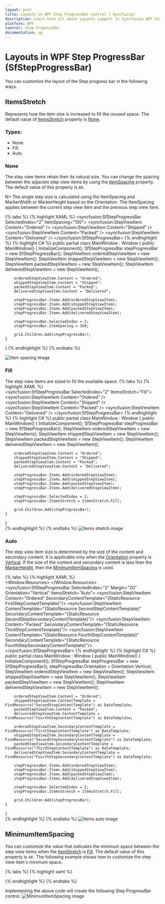 ```yaml
---
layout: post
title: Layouts in WPF Step ProgressBar control | Syncfusion
description: Learn here all about Layouts support in Syncfusion WPF Step ProgressBar (SfStepProgressBar) control and more.
platform: WPF
control: Step ProgressBar
documentation: ug
---
```


# Layouts in WPF Step ProgressBar (SfStepProgressBar)
You can customize the layout of the Step progress bar in the following ways.

## ItemsStretch
Represents how the item size is increased to fill the unused space. The default value of [ItemsStretch](https://help.syncfusion.com/cr/wpf/Syncfusion.UI.Xaml.ProgressBar.SfStepProgressBar.html#Syncfusion_UI_Xaml_ProgressBar_SfStepProgressBar_ItemsStretch) property is [None](https://help.syncfusion.com/cr/wpf/Syncfusion.UI.Xaml.ProgressBar.ItemsStretch.html#Syncfusion_UI_Xaml_ProgressBar_ItemsStretch_None).

### Types:
* None
* Fill
* Auto

### None
The step view items retain their its natural size. You can change the spacing between the adjacent step view items by using the [ItemSpacing](https://help.syncfusion.com/cr/wpf/Syncfusion.UI.Xaml.ProgressBar.SfStepProgressBar.html#Syncfusion_UI_Xaml_ProgressBar_SfStepProgressBar_ItemSpacing) property. The default value of this property is `80.`

N> The single step size is calculated using the ItemSpacing and MarkerWidth or MarkerHeight based on the Orientation. The ItemSpacing applies between the current step view item and the previous step view item.

{% tabs %}
{% highlight XAML %}
<Grid x:Name="grid">
    <syncfusion:SfStepProgressBar SelectedIndex="2" ItemSpacing="150">
        <syncfusion:StepViewItem Content="Ordered" />
        <syncfusion:StepViewItem Content="Shipped" />
        <syncfusion:StepViewItem Content="Packed" />
        <syncfusion:StepViewItem Content="Delivered" />
    </syncfusion:SfStepProgressBar>
</Grid>
{% endhighlight %}
{% highlight C# %}
public partial class MainWindow : Window
{
    public MainWindow()
    {
        InitializeComponent();
        SfStepProgressBar stepProgressBar = new SfStepProgressBar();
        StepViewItem orderedStepViewItem = new StepViewItem();
        StepViewItem shippedStepViewItem = new StepViewItem();
        StepViewItem packedStepViewItem = new StepViewItem();
        StepViewItem deliveredStepViewItem = new StepViewItem();

        orderedStepViewItem.Content = "Ordered";
        shippedStepViewItem.Content = "Shipped";
        packedStepViewItem.Content = "Packed";
        deliveredStepViewItem.Content = "Delivered";

        stepProgressBar.Items.Add(orderedStepViewItem);
        stepProgressBar.Items.Add(shippedStepViewItem);
        stepProgressBar.Items.Add(packedStepViewItem);
        stepProgressBar.Items.Add(deliveredStepViewItem);

        stepProgressBar.SelectedIndex = 2;
        stepProgressBar.ItemSpacing = 150;

        grid.Children.Add(stepProgressBar);
    }
}
{% endhighlight %}
{% endtabs %}

![Item spacing image](Layout_images/ItemSpacing.png)

### Fill
The step view items are sized to fill the available space.
{% tabs %}
{% highlight XAML %}      
<Grid x:Name="grid">
    <syncfusion:SfStepProgressBar SelectedIndex="2" ItemsStretch="Fill">
        <syncfusion:StepViewItem Content="Ordered" />
        <syncfusion:StepViewItem Content="Shipped" />
        <syncfusion:StepViewItem Content="Packed" />
        <syncfusion:StepViewItem Content="Delivered" />
    </syncfusion:SfStepProgressBar>
</Grid>
{% endhighlight %}
{% highlight C# %}
public partial class MainWindow : Window
{
    public MainWindow()
    {
        InitializeComponent();
        SfStepProgressBar stepProgressBar = new SfStepProgressBar();
        StepViewItem orderedStepViewItem = new StepViewItem();
        StepViewItem shippedStepViewItem = new StepViewItem();
        StepViewItem packedStepViewItem = new StepViewItem();
        StepViewItem deliveredStepViewItem = new StepViewItem();

        orderedStepViewItem.Content = "Ordered";
        shippedStepViewItem.Content = "Shipped";
        packedStepViewItem.Content = "Packed";
        deliveredStepViewItem.Content = "Delivered";

        stepProgressBar.Items.Add(orderedStepViewItem);
        stepProgressBar.Items.Add(shippedStepViewItem);
        stepProgressBar.Items.Add(packedStepViewItem);
        stepProgressBar.Items.Add(deliveredStepViewItem);

        stepProgressBar.SelectedIndex = 2;
        stepProgressBar.ItemsStretch = ItemsStretch.Fill;

        grid.Children.Add(stepProgressBar);     
    }
}      
{% endhighlight %}
{% endtabs %}
![Items stretch image](Layout_images/ItemsStretch.png)

### Auto
The step view item size is determined by the size of the content and secondary content. It is applicable only when the [Orientation](https://help.syncfusion.com/cr/wpf/Syncfusion.UI.Xaml.ProgressBar.SfStepProgressBar.html#Syncfusion_UI_Xaml_ProgressBar_SfStepProgressBar_Orientation) property is [Vertical](https://help.syncfusion.com/cr/wpf/Syncfusion.UI.Xaml.ProgressBar.SfStepProgressBar.html#Syncfusion_UI_Xaml_ProgressBar_SfStepProgressBar_Orientation_Vertical). If the size of the content and secondary content is less than the [MarkerHeight](https://help.syncfusion.com/cr/wpf/Syncfusion.UI.Xaml.ProgressBar.StepViewItem.html#Syncfusion_UI_Xaml_ProgressBar_StepViewItem_MarkerHeight), then the [MinimumItemSpacing](https://help.syncfusion.com/cr/wpf/Syncfusion.UI.Xaml.ProgressBar.SfStepProgressBar.html#Syncfusion_UI_Xaml_ProgressBar_SfStepProgressBar_MinimumItemSpacing) is used.

{% tabs %}
{% highlight XAML %}  
<Window.Resources>
    <DataTemplate x:Key="FirstStepContentTemplate">
        <TextBlock Width="100" Text="The SfStepProgressBar control is used to show the progress of a multiple-step process." TextWrapping="Wrap">
        <LineBreak/>
        </TextBlock>
    </DataTemplate>
    <DataTemplate x:Key="SecondStepContentTemplate">
        <TextBlock Width="100" Text="Visualize the step progress markers with different shapes." TextWrapping="Wrap">
        <LineBreak/>
        </TextBlock>
    </DataTemplate>
    <DataTemplate x:Key="SecondStepSecondaryContentTemplate">
        <TextBlock Width="100" Text="Step 2" Margin="120,0,0,0" TextWrapping="Wrap"/>
    </DataTemplate>
    <DataTemplate x:Key="ThirdStepContentTemplate">
        <TextBlock Width="100" Text="Supports active, inactive, and indeterminate statuses to show progress." TextWrapping="Wrap">
        <LineBreak/>
        </TextBlock>
    </DataTemplate>
    <DataTemplate x:Key="FourthStepContentTemplate">
        <TextBlock Width="100" Text="Customize the progress bar styles, markers, and contents using the templates." TextWrapping="Wrap">
        <LineBreak/>
        </TextBlock>
    </DataTemplate>
    <DataTemplate x:Key="FourthStepSecondaryContentTemplate">
        <TextBlock Width="100" Text="Step 4" Margin="120,0,0,0" TextWrapping="Wrap"/>
    </DataTemplate>
</Window.Resources>    
<Grid Name="grid">
    <syncfusion:SfStepProgressBar SelectedIndex="2" Margin="20" Orientation="Vertical" ItemsStretch="Auto">
        <syncfusion:StepViewItem Content="Ordered" SecondaryContentTemplate="{StaticResource FirstStepContentTemplate}"/>
        <syncfusion:StepViewItem ContentTemplate="{StaticResource SecondStepContentTemplate}" SecondaryContentTemplate="{StaticResource SecondStepSecondaryContentTemplate}"/>
        <syncfusion:StepViewItem Content="Packed" SecondaryContentTemplate="{StaticResource ThirdStepContentTemplate}"/>
        <syncfusion:StepViewItem ContentTemplate="{StaticResource FourthStepContentTemplate}" SecondaryContentTemplate="{StaticResource FourthStepSecondaryContentTemplate}"/>
    </syncfusion:SfStepProgressBar>
</Grid>
{% endhighlight %}
{% highlight C# %}
public partial class MainWindow : Window
{
    public MainWindow()
    {
        InitializeComponent();
        SfStepProgressBar stepProgressBar = new SfStepProgressBar();
        stepProgressBar.Orientation = Orientation.Vertical;
        StepViewItem orderedStepViewItem = new StepViewItem();
        StepViewItem shippedStepViewItem = new StepViewItem();
        StepViewItem packedStepViewItem = new StepViewItem();
        StepViewItem deliveredStepViewItem = new StepViewItem();

        orderedStepViewItem.Content = "Ordered";
        shippedStepViewItem.ContentTemplate = FindResource("SecondStepContentTemplate") as DataTemplate;
        packedStepViewItem.Content = "Packed";
        deliveredStepViewItem.ContentTemplate = FindResource("FourthStepContentTemplate") as DataTemplate;

        orderedStepViewItem.SecondaryContentTemplate = FindResource("FirstStepContentTemplate") as DataTemplate;
        shippedStepViewItem.SecondaryContentTemplate = FindResource("SecondStepSecondaryContentTemplate") as DataTemplate;
        packedStepViewItem.SecondaryContentTemplate = FindResource("ThirdStepContentTemplate") as DataTemplate;
        deliveredStepViewItem.SecondaryContentTemplate = FindResource("FourthStepSecondaryContentTemplate") as DataTemplate;

        stepProgressBar.Items.Add(orderedStepViewItem);
        stepProgressBar.Items.Add(shippedStepViewItem);
        stepProgressBar.Items.Add(packedStepViewItem);
        stepProgressBar.Items.Add(deliveredStepViewItem);

        stepProgressBar.SelectedIndex = 2;
        stepProgressBar.ItemsStretch = ItemsStretch.Fill;

        grid.Children.Add(stepProgressBar); 
    }
}          
{% endhighlight %}
{% endtabs %}
![Items auto image](Layout_images/Itemsauto.png)

## MinimumItemSpacing
You can customize the value that indicates the minimum space between the step view items when the [ItemStretch](https://help.syncfusion.com/cr/wpf/Syncfusion.UI.Xaml.ProgressBar.SfStepProgressBar.html#Syncfusion_UI_Xaml_ProgressBar_SfStepProgressBar_ItemsStretch) is [Fill](https://help.syncfusion.com/cr/wpf/Syncfusion.UI.Xaml.ProgressBar.ItemsStretch.html#Syncfusion_UI_Xaml_ProgressBar_ItemsStretch_Fill). The default value of this property is `40.` The following example shows how to customize the step view item's minimum space.

{% tabs %}
{% highlight xaml %}

<ScrollViewer HorizontalScrollBarVisibility="Auto" VerticalScrollBarVisibility="Auto">
    <Grid>
        <Grid.ColumnDefinitions>
                <ColumnDefinition Width="Auto" />
         </Grid.ColumnDefinitions>
        <Syncfusion:SfStepProgressBar
            ItemsStretch="Fill"
            MinimumItemSpacing="220"
            SelectedIndex="2"
            SelectedItemStatus="Indeterminate">
                <Syncfusion:StepViewItem Content="Ordered" />
                <Syncfusion:StepViewItem Content="Packed" />
                <Syncfusion:StepViewItem Content="Shipped" />
                <Syncfusion:StepViewItem Content="Delivered" />
        </Syncfusion:SfStepProgressBar>
    </Grid>
</ScrollViewer>
{% endhighlight %}
{% endtabs %}

Implementing the above code will create the following Step ProgressBar control.
![MinimumItemSpacing image](Customizing-Data-Templates_images/MinimumItemSpacing.png)
